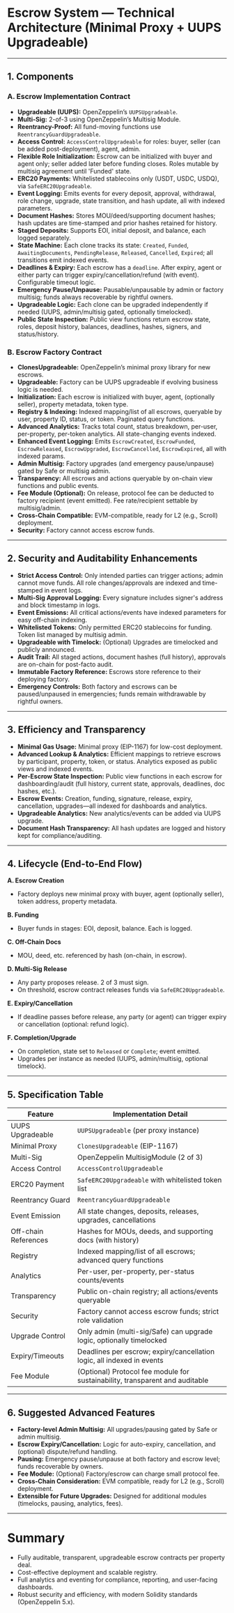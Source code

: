 # **Escrow System — Technical Architecture (Minimal Proxy + UUPS Upgradeable)**

---

## **1. Components**

### **A. Escrow Implementation Contract**

- **Upgradeable (UUPS):** OpenZeppelin’s `UUPSUpgradeable`.
- **Multi-Sig:** 2-of-3 using OpenZeppelin’s Multisig Module.
- **Reentrancy-Proof:** All fund-moving functions use `ReentrancyGuardUpgradeable`.
- **Access Control:** `AccessControlUpgradeable` for roles: buyer, seller (can be added post-deployment), agent, admin.
- **Flexible Role Initialization:** Escrow can be initialized with buyer and agent only; seller added later before funding closes. Roles mutable by multisig agreement until 'Funded' state.
- **ERC20 Payments:** Whitelisted stablecoins only (USDT, USDC, USDQ), via `SafeERC20Upgradeable`.
- **Event Logging:** Emits events for every deposit, approval, withdrawal, role change, upgrade, state transition, and hash update, all with indexed parameters.
- **Document Hashes:** Stores MOU/deed/supporting document hashes; hash updates are time-stamped and prior hashes retained for history.
- **Staged Deposits:** Supports EOI, initial deposit, and balance, each logged separately.
- **State Machine:** Each clone tracks its state: `Created`, `Funded`, `AwaitingDocuments`, `PendingRelease`, `Released`, `Cancelled`, `Expired`; all transitions emit indexed events.
- **Deadlines & Expiry:** Each escrow has a `deadline`. After expiry, agent or either party can trigger expiry/cancellation/refund (with event). Configurable timeout logic.
- **Emergency Pause/Unpause:** Pausable/unpausable by admin or factory multisig; funds always recoverable by rightful owners.
- **Upgradeable Logic:** Each clone can be upgraded independently if needed (UUPS, admin/multisig gated, optionally timelocked).
- **Public State Inspection:** Public view functions return escrow state, roles, deposit history, balances, deadlines, hashes, signers, and status/history.

### **B. Escrow Factory Contract**

- **ClonesUpgradeable:** OpenZeppelin’s minimal proxy library for new escrows.
- **Upgradeable:** Factory can be UUPS upgradeable if evolving business logic is needed.
- **Initialization:** Each escrow is initialized with buyer, agent, (optionally seller), property metadata, token type.
- **Registry & Indexing:** Indexed mapping/list of all escrows, queryable by user, property ID, status, or token. Paginated query functions.
- **Advanced Analytics:** Tracks total count, status breakdown, per-user, per-property, per-token analytics. All state-changing events indexed.
- **Enhanced Event Logging:** Emits `EscrowCreated`, `EscrowFunded`, `EscrowReleased`, `EscrowUpgraded`, `EscrowCancelled`, `EscrowExpired`, all with indexed params.
- **Admin Multisig:** Factory upgrades (and emergency pause/unpause) gated by Safe or multisig admin.
- **Transparency:** All escrows and actions queryable by on-chain view functions and public events.
- **Fee Module (Optional):** On release, protocol fee can be deducted to factory recipient (event emitted). Fee rate/recipient settable by multisig/admin.
- **Cross-Chain Compatible:** EVM-compatible, ready for L2 (e.g., Scroll) deployment.
- **Security:** Factory cannot access escrow funds.

---

## **2. Security and Auditability Enhancements**

- **Strict Access Control:** Only intended parties can trigger actions; admin cannot move funds. All role changes/approvals are indexed and time-stamped in event logs.
- **Multi-Sig Approval Logging:** Every signature includes signer's address and block timestamp in logs.
- **Event Emissions:** All critical actions/events have indexed parameters for easy off-chain indexing.
- **Whitelisted Tokens:** Only permitted ERC20 stablecoins for funding. Token list managed by multisig admin.
- **Upgradeable with Timelock:** (Optional) Upgrades are timelocked and publicly announced.
- **Audit Trail:** All staged actions, document hashes (full history), approvals are on-chain for post-facto audit.
- **Immutable Factory Reference:** Escrows store reference to their deploying factory.
- **Emergency Controls:** Both factory and escrows can be paused/unpaused in emergencies; funds remain withdrawable by rightful owners.

---

## **3. Efficiency and Transparency**

- **Minimal Gas Usage:** Minimal proxy (EIP-1167) for low-cost deployment.
- **Advanced Lookup & Analytics:** Efficient mappings to retrieve escrows by participant, property, token, or status. Analytics exposed as public views and indexed events.
- **Per-Escrow State Inspection:** Public view functions in each escrow for dashboarding/audit (full history, current state, approvals, deadlines, doc hashes, etc.).
- **Escrow Events:** Creation, funding, signature, release, expiry, cancellation, upgrades—all indexed for dashboards and analytics.
- **Upgradeable Analytics:** New analytics/events can be added via UUPS upgrade.
- **Document Hash Transparency:** All hash updates are logged and history kept for compliance/auditing.

---

## **4. Lifecycle (End-to-End Flow)**

**A. Escrow Creation**

- Factory deploys new minimal proxy with buyer, agent (optionally seller), token address, property metadata.

**B. Funding**

- Buyer funds in stages: EOI, deposit, balance. Each is logged.

**C. Off-Chain Docs**

- MOU, deed, etc. referenced by hash (on-chain, in escrow).

**D. Multi-Sig Release**

- Any party proposes release. 2 of 3 must sign.
- On threshold, escrow contract releases funds via `SafeERC20Upgradeable`.

**E. Expiry/Cancellation**

- If deadline passes before release, any party (or agent) can trigger expiry or cancellation (optional: refund logic).

**F. Completion/Upgrade**

- On completion, state set to `Released` or `Complete`; event emitted.
- Upgrades per instance as needed (UUPS, admin/multisig, optional timelock).

---

## **5. Specification Table**

| Feature              | Implementation Detail                                                        |
| -------------------- | ---------------------------------------------------------------------------- |
| UUPS Upgradeable     | `UUPSUpgradeable` (per proxy instance)                                       |
| Minimal Proxy        | `ClonesUpgradeable` (EIP-1167)                                               |
| Multi-Sig            | OpenZeppelin MultisigModule (2 of 3)                                         |
| Access Control       | `AccessControlUpgradeable`                                                   |
| ERC20 Payment        | `SafeERC20Upgradeable` with whitelisted token list                           |
| Reentrancy Guard     | `ReentrancyGuardUpgradeable`                                                 |
| Event Emission       | All state changes, deposits, releases, upgrades, cancellations               |
| Off-chain References | Hashes for MOUs, deeds, and supporting docs (with history)                   |
| Registry             | Indexed mapping/list of all escrows; advanced query functions                |
| Analytics            | Per-user, per-property, per-status counts/events                             |
| Transparency         | Public on-chain registry; all actions/events queryable                       |
| Security             | Factory cannot access escrow funds; strict role validation                   |
| Upgrade Control      | Only admin (multi-sig/Safe) can upgrade logic, optionally timelocked         |
| Expiry/Timeouts      | Deadlines per escrow; expiry/cancellation logic, all indexed in events       |
| Fee Module           | (Optional) Protocol fee module for sustainability, transparent and auditable |

---

## **6. Suggested Advanced Features**

- **Factory-level Admin Multisig:** All upgrades/pausing gated by Safe or admin multisig.
- **Escrow Expiry/Cancellation:** Logic for auto-expiry, cancellation, and (optional) dispute/refund handling.
- **Pausing:** Emergency pause/unpause at both factory and escrow level; funds recoverable by owners.
- **Fee Module:** (Optional) Factory/escrow can charge small protocol fee.
- **Cross-Chain Consideration:** EVM compatible, ready for L2 (e.g., Scroll) deployment.
- **Extensible for Future Upgrades:** Designed for additional modules (timelocks, pausing, analytics, fees).

---

# **Summary**

- Fully auditable, transparent, upgradeable escrow contracts per property deal.
- Cost-effective deployment and scalable registry.
- Full analytics and eventing for compliance, reporting, and user-facing dashboards.
- Robust security and efficiency, with modern Solidity standards (OpenZeppelin 5.x).
